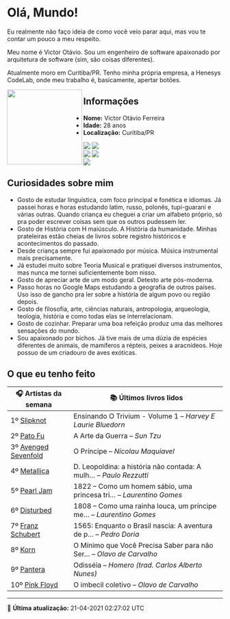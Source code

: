 # Olá, Mundo!

Eu realmente não faço ideia de como você veio parar aqui, mas vou te contar um pouco a meu respeito.

Meu nome é Victor Otávio. Sou um engenheiro de software apaixonado por arquitetura de software (sim, são coisas diferentes).

Atualmente moro em Curitiba/PR. Tenho minha própria empresa, a Henesys CodeLab, onde meu trabalho é, basicamente, apertar botões.

<img align="left" src="https://github.com/vctrtvfrrr/vctrtvfrrr/raw/master/octocat.png" alt="" width="175" />

## Informações

- **Nome:** Victor Otávio Ferreira
- **Idade:** 28 anos
- **Localização:** Curitiba/PR

[![](https://img.shields.io/badge/LinkedIn-victorotavio-blue)](https://www.linkedin.com/in/victorotavio/) [![](https://img.shields.io/badge/Twitter-@vctrtvfrrr-blue)](https://twitter.com/vctrtvfrrr)  
[![](https://img.shields.io/badge/GitHub-vctrtvfrrr-24292e)](https://github.com/vctrtvfrrr) [![](https://img.shields.io/badge/GitLab-vctrtvfrrr-ec5d16)](https://gitlab.com/vctrtvfrrr)  
[![](https://img.shields.io/badge/Email-victor@otavioferreira.com.br-red)](mailto:victor@otavioferreira.com.br)  

## Curiosidades sobre mim

-   Gosto de estudar linguística, com foco principal e fonética e idiomas. Já passei horas e horas estudando latim, russo, polonês, tupi-guarani e várias outras. Quando criança eu cheguei a criar um alfabeto próprio, só pra poder escrever coisas sem que os outros pudessem ler.
-   Gosto de História com H maiúsculo. A História da humanidade. Minhas prateleiras estão cheias de livros sobre registro históricos e acontecimentos do passado.
-   Desde criança sempre fui apaixonado por música. Música instrumental mais precisamente.
-   Já estudei muito sobre Teoria Musical e pratiquei diversos instrumentos, mas nunca me tornei suficientemente bom nisso.
-   Gosto de apreciar arte de um modo geral. Detesto arte pós-moderna.
-   Passo horas no Google Maps estudando a geografia de outros países. Uso isso de gancho pra ler sobre a história de algum povo ou região depois.
-   Gosto de filosofia, arte, ciências naturais, antropologia, arqueologia, teologia, história e como todas elas se interrelacionam.
-   Gosto de cozinhar. Preparar uma boa refeição produz uma das melhores sensações do mundo.
-   Sou apaixonado por bichos. Já tive mais de uma dúzia de espécies diferentes de animais, de mamiferos a répteis, peixes a aracnídeos. Hoje possuo de um criadouro de aves exóticas.


## O que eu tenho feito

|                        🎧 Artistas da semana                        |                      📚 Últimos livros lidos                      |
|---------------------------------------------------------------------|-------------------------------------------------------------------|
| 1º [Slipknot](https://www.last.fm/music/Slipknot)                   | Ensinando O Trivium - Volume 1	–	_Harvey E Laurie Bluedorn_         |
| 2º [Pato Fu](https://www.last.fm/music/Pato+Fu)                     | A Arte da Guerra	–	_Sun Tzu_                                        |
| 3º [Avenged Sevenfold](https://www.last.fm/music/Avenged+Sevenfold) | O Príncipe	–	_Nicolau Maquiavel_                                    |
| 4º [Metallica](https://www.last.fm/music/Metallica)                 | D. Leopoldina: a história não contada: A mulh…	–	_Paulo Rezzutti_   |
| 5º [Pearl Jam](https://www.last.fm/music/Pearl+Jam)                 | 1822 – Como um homem sábio, uma princesa tri…	–	_Laurentino Gomes_  |
| 6º [Disturbed](https://www.last.fm/music/Disturbed)                 | 1808 – Como uma rainha louca, um príncipe me…	–	_Laurentino Gomes_  |
| 7º [Franz Schubert](https://www.last.fm/music/Franz+Schubert)       | 1565: Enquanto o Brasil nascia: A aventura de p…	–	_Pedro Doria_    |
| 8º [Korn](https://www.last.fm/music/Korn)                           | O Mínimo que Você Precisa Saber para não Ser…	–	_Olavo de Carvalho_ |
| 9º [Pantera](https://www.last.fm/music/Pantera)                     | Odisséia	–	_Homero (trad. Carlos Alberto Nunes)_                    |
| 10º [Pink Floyd](https://www.last.fm/music/Pink+Floyd)              | O imbecil coletivo	–	_Olavo de Carvalho_                            |


---

🚀 **Última atualização:** 21-04-2021 02:27:02 UTC